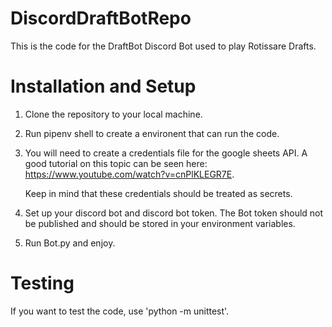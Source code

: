 # DiscordDraftBotRepo

This is the code for the DraftBot Discord Bot used to play Rotissare Drafts.

# Installation and Setup

1. Clone the repository to your local machine.
2. Run pipenv shell to create a environent that can run the code.
3. You will need to create a credentials file for the google sheets API.
   A good tutorial on this topic can be seen here: https://www.youtube.com/watch?v=cnPlKLEGR7E. 
   
   Keep in mind that these credentials should be treated as secrets.
4. Set up your discord bot and discord bot token. The Bot token should not
   be published and should be stored in your environment variables.
5. Run Bot.py and enjoy.

# Testing

If you want to test the code, use 'python -m unittest'.



